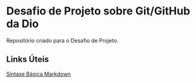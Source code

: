   # Desafio de Projeto sobre Git/GitHub da Dio
Repositório criado para o Desafio de Projeto.

## Links Úteis
[Sintaxe Básica Markdown](https://www.markdownguide.org/basic-syntax/)
